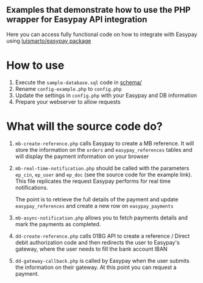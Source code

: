 ## Examples that demonstrate how to use the PHP wrapper for Easypay API integration

Here you can access fully functional code on how to integrate with Easypay using 
[luismarto/easypay package](https://github.com/luismarto/easypay)

# How to use

1. Execute the `sample-database.sql` code in [schema/](schema/)
2. Rename `config-example.php` to `config.php`
3. Update the settings in `config.php` with your Easypay and DB information
4. Prepare your webserver to allow requests

# What will the source code do?
1. `mb-create-reference.php` calls Easypay to create a MB reference. It will store the information on the `orders` and `easypay_references`
 tables and will display the payment information on your browser
2. `mb-real-time-notification.php` should be called with the parameters `ep_cin`, `ep_user` and `ep_doc` (see the source code for the example
link). This file replicates the request Easypay performs for real time notifications.
        
    The point is to retrieve the full details of the payment and update `easypay_references` and create a new row on `easypay_payments`
3. `mb-async-notification.php` allows you to fetch payments details and mark the payments as completed.
4. `dd-create-reference.php` calls 01BG API to create a reference / Direct debit authorization code and then redirects the user
to Easypay's gateway, where the user needs to fill the bank account IBAN
5. `dd-gateway-callback.php` is called by Easypay when the user submits the information on their gateway. At this point
you can request a payment.